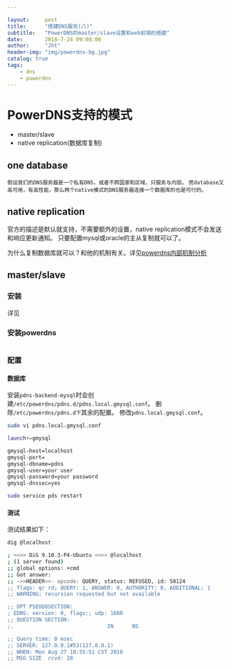 ```yaml
---

layout:     post
title:      "搭建DNS服务(八)"
subtitle:   "PowerDNS的master/slave设置和web前端的搭建"
date:       2018-7-24 09:00:00
author:     "Jht"
header-img: "img/powerdns-bg.jpg"
catalog: true
tags:
    - dns
    - powerdns
---
```



# PowerDNS支持的模式

- master/slave
- native replication(数据库复制)

## one database

`假设我们的DNS服务器是一个私有DNS，或者不跨国家和区域，只服务与内部。`
`而database又高可用，有高性能，那么两个native模式的DNS服务器连接一个数据库的也是可行的。`

## native replication

官方的描述是默认就支持，不需要额外的设置，native replication模式不会发送和响应更新通知。
只要配置mysql或oracle的主从复制就可以了。

为什么复制数据库就可以？和他的机制有关。详见[powerdns内部机制分析](http://jianghaitao1221.github.io/2018/07/23/pdnf-design/)

## master/slave

### 安装

详见[]()

### 安装powerdns


```bash
```

### 配置

#### 数据库

安装`pdns-backend-mysql`时会创建`/etc/powerdns/pdns.d/pdns.local.gmysql.conf`。
删除`/etc/powerdns/pdns.d下`其余的配置。
修改`pdns.local.gmysql.conf`。

```bash
sudo vi pdns.local.gmysql.conf

launch+=gmysql

gmysql-host=localhost
gmysql-port=
gmysql-dbname=pdns
gmysql-user=your user
gmysql-password=your password
gmysql-dnssec=yes

sudo service pds restart

```

#### 测试

测试结果如下：

```bash
dig @localhost

; <<>> DiG 9.10.3-P4-Ubuntu <<>> @localhost
; (1 server found)
;; global options: +cmd
;; Got answer:
;; ->>HEADER<<- opcode: QUERY, status: REFUSED, id: 50124
;; flags: qr rd; QUERY: 1, ANSWER: 0, AUTHORITY: 0, ADDITIONAL: 1
;; WARNING: recursion requested but not available

;; OPT PSEUDOSECTION:
; EDNS: version: 0, flags:; udp: 1680
;; QUESTION SECTION:
;.                              IN      NS

;; Query time: 0 msec
;; SERVER: 127.0.0.1#53(127.0.0.1)
;; WHEN: Mon Aug 27 10:55:51 CST 2018
;; MSG SIZE  rcvd: 28


```